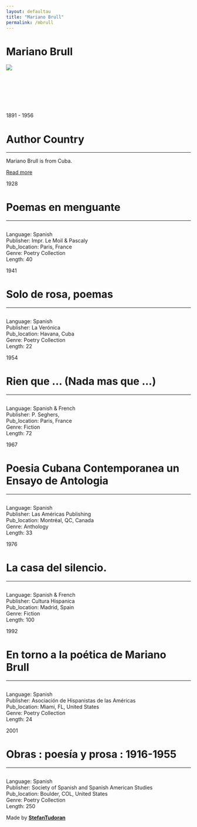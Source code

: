 ```yaml
---
layout: defaultau
title: "Mariano Brull"
permalink: /mbrull
---
```

<!-- partial:index.partial.html -->
<div class="content">
    <h1>Mariano Brull</h1>
    <div class="quote">
        <div><img src="https://upload.wikimedia.org/wikipedia/commons/thumb/f/fa/Brull_Mariano_in_1913_when_he_was_22_rbz.JPG/330px-Brull_Mariano_in_1913_when_he_was_22_rbz.JPG" class="logo"></div>
    </div>
    <div class="timeline">
        <div style="padding-bottom:100px;"></div>
        <div class="block">
            <div class="date right"><p class="right"> 1891 - 1956 </p></div>
            <div class="dot"></div>
            <div class="left first">
                <h1>Author Country</h1><hr>
            <p>Mariano Brull is from Cuba.</p>
                <a href="https://en.wikipedia.org/wiki/Mariano_Brull" target="_blank">Read more</a>
            </div>
        </div>
        <div class="block">
            <div class="date left"><p class="left">1928</p></div>
            <div class="dot"></div>
            <div class="right">
                <h1>Poemas en menguante</h1><hr>
                <p><img src=""></p>
                <p>
                Language: Spanish<br/>
                Publisher: Impr. Le Moil & Pascaly<br/>
                Pub_location: Paris, France<br/>
                Genre: Poetry Collection<br/>
                Length: 40</p>
            </div>
        </div>
        <div class="block">
            <div class="date right"><p class="right">1941</p></div>
            <div class="dot"></div>
            <div class="left hide">
                <h1>Solo de rosa, poemas</h1><hr>
                <p><img src=""></p>
                <p>Language: Spanish<br/>
                Publisher: La Verónica<br/>
                Pub_location: Havana, Cuba<br/>
                Genre: Poetry Collection<br/>
                Length: 22</p>
            </div>
        </div>
        <div class="block">
            <div class="date left"><p class="left">1954</p></div>
            <div class="dot"></div>
            <div class="right hide">
                <h1>Rien que ... (Nada mas que ...)</h1><hr>
                <p><img src=""></p>
                <p>Language: Spanish & French<br/>
                Publisher: P. Seghers,<br/>
                Pub_location: Paris, France<br/>
                Genre: Fiction<br/>
                Length: 72</p>
            </div>
        </div>
        <div class="block">
            <div class="date right"><p class="right">1967</p></div>
            <div class="dot"></div>
            <div class="left hide">
                <h1>Poesia Cubana Contemporanea un Ensayo de Antologia</h1><hr>
                <p><img src=""></p>
                <p>Language: Spanish<br/>
                Publisher: Las Américas Publishing<br/>
                Pub_location: Montréal, QC, Canada<br/>
                Genre: Anthology<br/>
                Length: 33</p>
            </div>
        </div>
        <div class="block">
            <div class="date left"><p class="left">1976</p></div>
            <div class="dot"></div>
            <div class="right hide">
                <h1>La casa del silencio.</h1><hr>
                <p><img src=""></p>
                <p>Language: Spanish & French<br/>
                Publisher: Cultura Hispanica<br/>
                Pub_location: Madrid, Spain<br/>
                Genre: Fiction<br/>
                Length: 100</p>
            </div>
        </div>
        <div class="block">
            <div class="date right"><p class="right">1992</p></div>
            <div class="dot"></div>
            <div class="left hide">
                <h1>En torno a la poética de Mariano Brull</h1><hr>
                <p><img src=""></p>
                <p>Language: Spanish<br/>
                Publisher: Asociación de Hispanistas de las Américas<br/>
                Pub_location: Miami, FL, United States<br/>
                Genre: Poetry Collection<br/>
                Length: 24</p>
            </div>
        </div>
        <div class="block">
            <div class="date left"><p class="left">2001</p></div>
            <div class="dot"></div>
            <div class="right hide">
                <h1>Obras : poesía y prosa : 1916-1955</h1><hr>
                <p><img src=""></p>
                <p>Language: Spanish<br/>
                Publisher: Society of Spanish and Spanish American Studies<br/>
                Pub_location: Boulder, COL, United States<br/>
                Genre: Poetry Collection<br/>
                Length: 250</p>
            </div>
        </div>
        <div id="footer">
        <p id="copyright">Made by&nbsp;<strong><a href="https://www.linkedin.com/in/nicolae-stefan-tudoran-b02291127/" target="_blank">StefanTudoran</a></strong></p>
    </div>
</div>
<!-- partial -->
  <script src='https://cdnjs.cloudflare.com/ajax/libs/jquery/3.1.1/jquery.min.js'></script><script  src="assets/js/authorscript.js"></script>